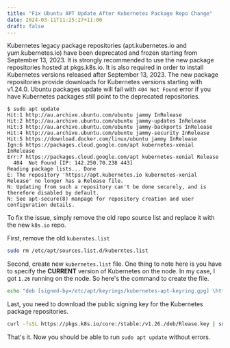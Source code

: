 ```yaml
---
title: "Fix Ubuntu APT Update After Kubernetes Package Repo Change"
date: 2024-03-11T11:25:27+11:00
draft: false
---
```


Kubernetes legacy package repositories (apt.kubernetes.io and yum.kubernetes.io) have been deprecated and frozen starting from September 13, 2023.  It is strongly recommended to use the new package repositories hosted at pkgs.k8s.io. It is also required in order to install Kubernetes versions released after September 13, 2023. The new package repositories provide downloads for Kubernetes versions starting with v1.24.0. Ubuntu packages update will fail with `404 Not Found` error if you have Kubernetes packages still point to the deprecated repositories.

```
$ sudo apt update
Hit:1 http://au.archive.ubuntu.com/ubuntu jammy InRelease
Hit:2 http://au.archive.ubuntu.com/ubuntu jammy-updates InRelease
Hit:3 http://au.archive.ubuntu.com/ubuntu jammy-backports InRelease
Hit:4 http://au.archive.ubuntu.com/ubuntu jammy-security InRelease
Hit:5 https://download.docker.com/linux/ubuntu jammy InRelease
Ign:6 https://packages.cloud.google.com/apt kubernetes-xenial InRelease
Err:7 https://packages.cloud.google.com/apt kubernetes-xenial Release
  404  Not Found [IP: 142.250.70.238 443]
Reading package lists... Done
E: The repository 'https://apt.kubernetes.io kubernetes-xenial Release' no longer has a Release file.
N: Updating from such a repository can't be done securely, and is therefore disabled by default.
N: See apt-secure(8) manpage for repository creation and user configuration details.
```

To fix the issue, simply remove the old repo source list and replace it with the new `k8s.io` repo.

First, remove the old `kuberntes.list`
```Bash
sudo rm /etc/apt/sources.list.d/kuberntes.list
```

Second, create new `kubernetes.list` file. One thing to note here is you have to specify the **CURRENT** version of Kubernetes on the node. In my case, I got `1.26` running on the node. So here's the command to create the file.
```Bash
echo "deb [signed-by=/etc/apt/keyrings/kubernetes-apt-keyring.gpg] \https://pkgs.k8s.io/core:/stable:/v1.26/deb/ /" \| sudo tee /etc/apt/sources.list.d/kubernetes.list
```

Last, you need to download the public signing key for the Kubernetes package repositories.
```Bash
curl -fsSL https://pkgs.k8s.io/core:/stable:/v1.26./deb/Rlease.key | sudo gpg --dearmor -o /etc/apt/keyrings/kubernetes-ap-keyring.gpg
```

That's it. Now you should be able to run `sudo apt update` without errors.
